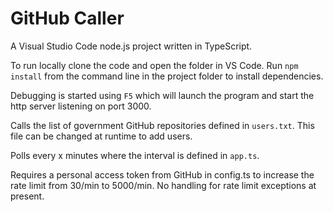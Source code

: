 # GitHub Caller #

A Visual Studio Code node.js project written in TypeScript.

To run locally clone the code and open the folder in VS Code. Run ```npm install``` from the command line in the project folder to install dependencies.

Debugging is started using ```F5``` which will launch the program and start the http server listening on port 3000.

Calls the list of government GitHub repositories defined in ```users.txt```. This file can be changed at runtime to add users. 

Polls every x minutes where the interval is defined in ```app.ts```. 

Requires a personal access token from GitHub in config.ts to increase the rate limit from 30/min to 5000/min. 
No handling for rate limit exceptions at present.